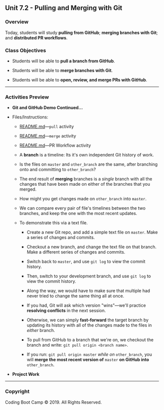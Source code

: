 ## Unit 7.2 - Pulling and Merging with Git

### Overview

Today, students will study **pulling from GitHub**; **merging branches with Git**; and **distributed PR workflows**.

### Class Objectives

* Students will be able to **pull a branch from GitHub**.

* Students will be able to **merge branches with Git**.

* Students will be able to **open, review, and merge PRs with GitHub**.

- - -
### Activities Preview

* **Git and GitHub Demo Continued...**
* Files/Instructions: 

  * [README.md](Activities/02-Stu_Pull/README.md)—`pull` activity

  * [README.md](Activities/03-Evr_Merge/README.md)—`merge` activity

  * [README.md](Activities/04-Evr_Pull_Requests/README.md)—PR Workflow activity

  * A **branch** is a timeline: Its it's own independent Git history of work.

  * Is the files on `master` and `other_branch` are the same, after branching onto and committing to `other_branch`?

  * The end result of **merging** branches is a _single_ branch with all the changes that have been made on either of the branches that you merged.

  * How might you get changes made on `other_branch` into `master`.

  * We can compare every pair  of file's timelines between the two branches, and keep the one with the most recent updates.

  * To demonstrate this via a text file.

    * Create a new Git repo, and add a simple text file on `master`. Make a series of changes and commits.

    * Checkout a new branch, and change the text file on that branch. Make a different series of changes and commits.

    * Switch back to `master`, and use `git log` to view the commit history.

    * Then, switch to your development branch, and use `git log` to view the commit history.

    * Along the way, we would have to make sure that multiple had never tried to change the same thing all at once.

    * If you had, Git will ask which version "wins"—we'll practice **resolving conflicts** in the next session.

    * Otherwise, we can simply **fast-forward** the target branch by updating its history with all of the changes made to the files in _either_ branch.

    * To pull from GitHub to a branch that we're on, we checkout the branch and write: `git pull origin <branch name>`.

    * If you run: `git pull origin master` _while on_ `other_branch`, you will **merge the most recent version of** `master` **on GitHub into** `other_branch`.

* **Project Work**

- - -

### Copyright

Coding Boot Camp © 2019. All Rights Reserved.
